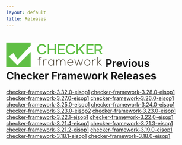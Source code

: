 ```yaml
---
layout: default
title: Releases
---
```

![Checker Framework logo](../CFLogo.png)
Previous Checker Framework Releases
=====================
[checker-framework-3.32.0-eisop1](../checker-framework-3.32.0-eisop1/index.html)
[checker-framework-3.28.0-eisop1](../checker-framework-3.28.0-eisop1/index.html)
[checker-framework-3.27.0-eisop1](../checker-framework-3.27.0-eisop1/index.html)
[checker-framework-3.26.0-eisop1](../checker-framework-3.26.0-eisop1/index.html)
[checker-framework-3.25.0-eisop1](../checker-framework-3.25.0-eisop1/index.html)
[checker-framework-3.24.0-eisop1](../checker-framework-3.24.0-eisop1/index.html)
[checker-framework-3.23.0-eisop2](../checker-framework-3.23.0-eisop2/index.html)
[checker-framework-3.23.0-eisop1](../checker-framework-3.23.0-eisop1/index.html)
[checker-framework-3.22.1-eisop1](../checker-framework-3.22.1-eisop1/index.html)
[checker-framework-3.22.0-eisop1](../checker-framework-3.22.0-eisop1/index.html)
[checker-framework-3.21.4-eisop1](../checker-framework-3.21.4-eisop1/index.html)
[checker-framework-3.21.3-eisop1](../checker-framework-3.21.3-eisop1/index.html)
[checker-framework-3.21.2-eisop1](../checker-framework-3.21.2-eisop1/index.html)
[checker-framework-3.19.0-eisop1](../checker-framework-3.19.0-eisop1/index.html)
[checker-framework-3.18.1-eisop1](../checker-framework-3.18.1-eisop1/index.html)
[checker-framework-3.18.0-eisop1](../checker-framework-3.18.0-eisop1/index.html)
